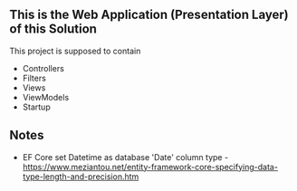 ﻿## This is the Web Application (Presentation Layer) of this Solution

This project is supposed to contain
* Controllers
* Filters
* Views
* ViewModels
* Startup

## Notes
* EF Core set Datetime as database 'Date' column type - https://www.meziantou.net/entity-framework-core-specifying-data-type-length-and-precision.htm